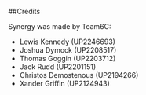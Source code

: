 ##Credits

Synergy was made by Team6C:
- Lewis Kennedy (UP2246693)
- Joshua Dymock (UP2208517)
- Thomas Goggin (UP2203712)
- Jack Rudd (UP2201151) 
- Christos Demostenous (UP2194266)
- Xander Griffin (UP2124943)
